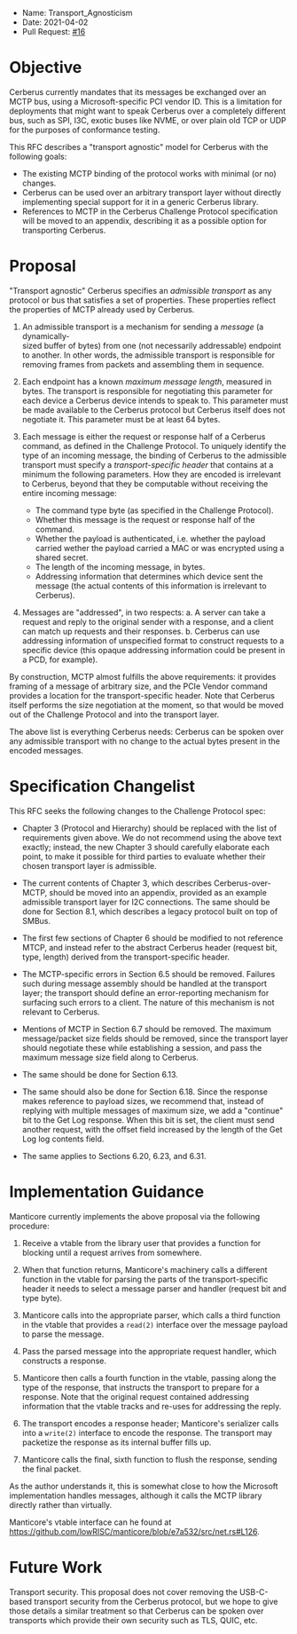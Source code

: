 * Name: Transport_Agnosticism
* Date: 2021-04-02
* Pull Request: [#16](https://github.com/opencomputeproject/Security/pull/16)

# Objective

Cerberus currently mandates that its messages be exchanged over an MCTP bus,
using a Microsoft-specific PCI vendor ID. This is a limitation for deployments
that might want to speak Cerberus over a completely different bus, such as
SPI, I3C, exotic buses like NVME, or over plain old TCP or UDP for the
purposes of conformance testing.

This RFC describes a "transport agnostic" model for Cerberus with the following
goals:
- The existing MCTP binding of the protocol works with minimal (or no) changes.
- Cerberus can be used over an arbitrary transport layer without directly
  implementing special support for it in a generic Cerberus library.
- References to MCTP in the Cerberus Challenge Protocol specification will be
  moved to an appendix, describing it as a possible option for transporting
  Cerberus.

# Proposal

"Transport agnostic" Cerberus specifies an *admissible transport* as any protocol
or bus that satisfies a set of properties. These properties reflect the
properties of MCTP already used by Cerberus.

1. An admissible transport is a mechanism for sending a *message* (a dynamically-\
   sized buffer of bytes) from one (not necessarily addressable) endpoint to
   another. In other words, the admissible transport is responsible for removing
   frames from packets and assembling them in sequence.

2. Each endpoint has a known *maximum message length*, measured in bytes. The
   transport is responsible for negotiating this parameter for each device a
   Cerberus device intends to speak to. This parameter must be made available
   to the Cerberus protocol but Cerberus itself does not negotiate it. This
   parameter must be at least 64 bytes.

3. Each message is either the request or response half of a Cerberus command, as
   defined in the Challenge Protocol. To uniquely identify the type of an
   incoming message, the binding of Cerberus to the admissible transport must
   specify a *transport-specific header* that contains at a minimum the following
   parameters. How they are encoded is irrelevant to Cerberus, beyond that they
   be computable without receiving the entire incoming message:
   - The command type byte (as specified in the Challenge Protocol).
   - Whether this message is the request or response half of the command.
   - Whether the payload is authenticated, i.e. whether the payload carried
     wether the payload carried a MAC or was encrypted using a shared secret.
   - The length of the incoming message, in bytes.
   - Addressing information that determines which device sent the message
     (the actual contents of this information is irrelevant to Cerberus).

4. Messages are "addressed", in two respects:
   a. A server can take a request and reply to the original sender with a
      response, and a client can match up requests and their responses.
   b. Cerberus can use addressing information of unspecified format to
      construct requests to a specific device (this opaque addressing
      information could be present in a PCD, for example).

By construction, MCTP almost fulfills the above requirements: it provides framing
of a message of arbitrary size, and the PCIe Vendor command provides a location
for the transport-specific header. Note that Cerberus itself performs the
size negotiation at the moment, so that would be moved out of the Challenge
Protocol and into the transport layer.

The above list is everything Cerberus needs: Cerberus can be spoken over any
admissible transport with no change to the actual bytes present in the
encoded messages.

# Specification Changelist

This RFC seeks the following changes to the Challenge Protocol spec:

- Chapter 3 (Protocol and Hierarchy) should be replaced with the list of
  requirements given above. We do not recommend using the above text
  exactly; instead, the new Chapter 3 should carefully elaborate each point,
  to make it possible for third parties to evaluate whether their chosen
  transport layer is admissible.

- The current contents of Chapter 3, which describes Cerberus-over-MCTP, should
  be moved into an appendix, provided as an example admissible transport layer
  for I2C connections. The same should be done for Section 8.1, which describes
  a legacy protocol built on top of SMBus.

- The first few sections of Chapter 6 should be modified to not reference MTCP,
  and instead refer to the abstract Cerberus header (request bit, type, length)
  derived from the transport-specific header.

- The MCTP-specific errors in Section 6.5 should be removed. Failures such
  during message assembly should be handled at the transport layer; the
  transport should define an error-reporting mechanism for surfacing such errors
  to a client. The nature of this mechanism is not relevant to Cerberus.

- Mentions of MCTP in Section 6.7 should be removed. The maximum message/packet
  size fields should be removed, since the transport layer should negotiate
  these while establishing a session, and pass the maximum message size field
  along to Cerberus.

- The same should be done for Section 6.13.

- The same should also be done for Section 6.18. Since the response makes
  reference to payload sizes, we recommend that, instead of replying with
  multiple messages of maximum size, we add a "continue" bit to the Get Log
  response. When this bit is set, the client must send another request, with
  the offset field increased by the length of the Get Log log contents field.

- The same applies to Sections 6.20, 6.23, and 6.31.

# Implementation Guidance

Manticore currently implements the above proposal via the following procedure:
1. Receive a vtable from the library user that provides a function for blocking
   until a request arrives from somewhere.

2. When that function returns, Manticore's machinery calls a different function
   in the vtable for parsing the parts of the transport-specific header it needs
   to select a message parser and handler (request bit and type byte).

3. Manticore calls into the appropriate parser, which calls a third function in
   the vtable that provides a `read(2)` interface over the message payload to
   parse the message.

4. Pass the parsed message into the appropriate request handler, which constructs
   a response.

5. Manticore then calls a fourth function in the vtable, passing along the type
   of the response, that instructs the transport to prepare for a response. Note
   that the original request contained addressing information that the vtable
   tracks and re-uses for addressing the reply.

6. The transport encodes a response header; Manticore's serializer calls into a
   `write(2)` interface to encode the response. The transport may packetize
   the response as its internal buffer fills up.

7. Manticore calls the final, sixth function to flush the response, sending the
   final packet.

As the author understands it, this is somewhat close to how the Microsoft
implementation handles messages, although it calls the MCTP library directly
rather than virtually.

Manticore's vtable interface can he found at
https://github.com/lowRISC/manticore/blob/e7a532/src/net.rs#L126.

# Future Work

Transport security. This proposal does not cover removing the USB-C-based
transport security from the Cerberus protocol, but we hope to give those
details a similar treatment so that Cerberus can be spoken over transports
which provide their own security such as TLS, QUIC, etc.
